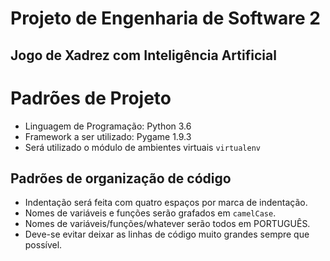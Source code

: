 # Projeto de Engenharia de Software 2
## Jogo de Xadrez com Inteligência Artificial

# Padrões de Projeto
- Linguagem de Programação: Python 3.6
- Framework a ser utilizado: Pygame 1.9.3
- Será utilizado o módulo de ambientes virtuais `virtualenv`

## Padrões de organização de código
- Indentação será feita com quatro espaços por marca de indentação.
- Nomes de variáveis e funções serão grafados em `camelCase`.
- Nomes de variáveis/funções/whatever serão todos em PORTUGUÊS.
- Deve-se evitar deixar as linhas de código muito grandes sempre que possível.